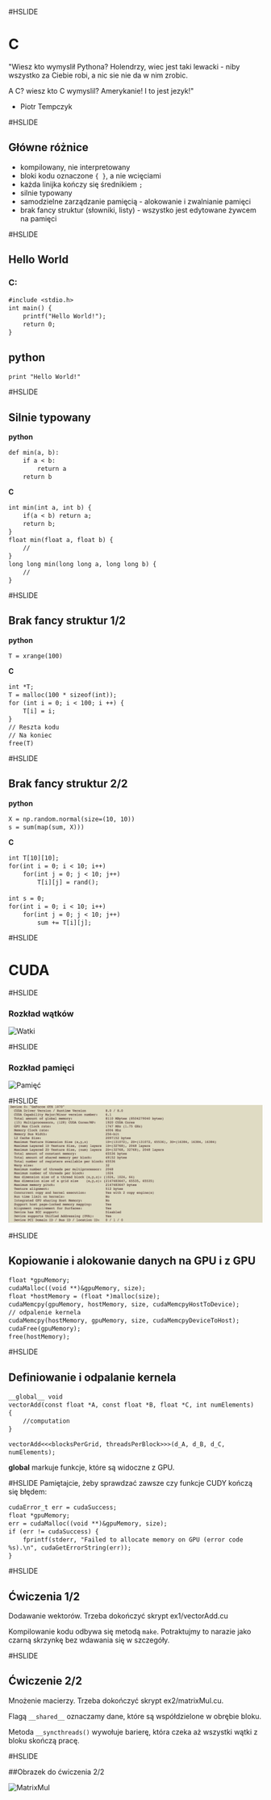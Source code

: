 #HSLIDE

# C
"Wiesz kto wymyslił Pythona? Holendrzy, wiec jest taki lewacki - niby wszystko za Ciebie robi, a nic sie nie da w nim zrobic. 

A C? wiesz kto C wymyslil? Amerykanie! I to jest jezyk!"
- Piotr Tempczyk

#HSLIDE

## Główne różnice

- kompilowany, nie interpretowany
- bloki kodu oznaczone `{ }`, a nie wcięciami
- każda linijka kończy się średnikiem `;`
- silnie typowany
- samodzielne zarządzanie pamięcią - alokowanie i zwalnianie pamięci
- brak fancy struktur (słowniki, listy) - wszystko jest edytowane żywcem na pamięci

#HSLIDE

## Hello World
### C:
```
#include <stdio.h>
int main() {
	printf("Hello World!");
	return 0;
}
```
## python
```
print "Hello World!"
```

#HSLIDE

## Silnie typowany

**python**
```
def min(a, b):
	if a < b:
		return a
	return b
```

**C**
```
int min(int a, int b) {
	if(a < b) return a;
	return b;
}
float min(float a, float b) {
	//
}
long long min(long long a, long long b) {
	//
}
```

#HSLIDE

## Brak fancy struktur 1/2

**python**
```
T = xrange(100)
```

**C**
```
int *T;
T = malloc(100 * sizeof(int));
for (int i = 0; i < 100; i ++) {
	T[i] = i;
}
// Reszta kodu
// Na koniec
free(T)
```

#HSLIDE

## Brak fancy struktur 2/2

**python**
```
X = np.random.normal(size=(10, 10))
s = sum(map(sum, X)))
```

**C**
```
int T[10][10];
for(int i = 0; i < 10; i++)
	for(int j = 0; j < 10; j++)
		T[i][j] = rand();

int s = 0;
for(int i = 0; i < 10; i++)
	for(int j = 0; j < 10; j++)
		sum += T[i][j];
```

#HSLIDE

# CUDA

#HSLIDE

### Rozkład wątków
![Watki](http://docs.nvidia.com/cuda/cuda-c-programming-guide/graphics/grid-of-thread-blocks.png)

#HSLIDE

### Rozkład pamięci
![Pamięć](http://docs.nvidia.com/cuda/cuda-c-programming-guide/graphics/memory-hierarchy.png)

#HSLIDE
![DeviceQuery](devicequery.png)

#HSLIDE
## Kopiowanie i alokowanie danych na GPU i z GPU
```
float *gpuMemory;
cudaMalloc((void **)&gpuMemory, size);
float *hostMemory = (float *)malloc(size);
cudaMemcpy(gpuMemory, hostMemory, size, cudaMemcpyHostToDevice);
// odpalenie kernela
cudaMemcpy(hostMemory, gpuMemory, size, cudaMemcpyDeviceToHost);
cudaFree(gpuMemory);
free(hostMemory);
```

#HSLIDE
## Definiowanie i odpalanie kernela
```
__global__ void
vectorAdd(const float *A, const float *B, float *C, int numElements)
{
    //computation
}
```
```
vectorAdd<<<blocksPerGrid, threadsPerBlock>>>(d_A, d_B, d_C, numElements);
```
__global__ markuje funkcje, które są widoczne z GPU.

#HSLIDE
Pamiętajcie, żeby sprawdzać zawsze czy funkcje CUDY kończą się błędem:

```
cudaError_t err = cudaSuccess;
float *gpuMemory;
err = cudaMalloc((void **)&gpuMemory, size);
if (err != cudaSuccess) {
	fprintf(stderr, "Failed to allocate memory on GPU (error code %s).\n", cudaGetErrorString(err));
}
```

#HSLIDE
## Ćwiczenia 1/2
Dodawanie wektorów. Trzeba dokończyć skrypt ex1/vectorAdd.cu

Kompilowanie kodu odbywa się metodą `make`. Potraktujmy to narazie jako czarną skrzynkę bez wdawania się w szczegóły.

#HSLIDE
## Ćwiczenie 2/2
Mnożenie macierzy. Trzeba dokończyć skrypt ex2/matrixMul.cu.

Flagą `__shared__` oznaczamy dane, które są współdzielone w obrębie bloku.

Metoda `__syncthreads()` wywołuje barierę, która czeka aż wszystki wątki z bloku skończą pracę.

#HSLIDE

##Obrazek do ćwiczenia 2/2

![MatrixMul](http://docs.nvidia.com/cuda/cuda-c-programming-guide/graphics/matrix-multiplication-with-shared-memory.png)



